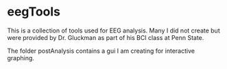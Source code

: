 # eegTools


This is a collection of tools used for EEG analysis. Many I did not create but were provided by Dr. Gluckman as part of his BCI class at Penn State. 

The folder postAnalysis contains a gui I am creating for interactive graphing.
